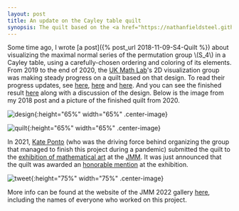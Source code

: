 ```yaml
---
layout: post
title: An update on the Cayley table quilt
synopsis: The quilt based on the <a href="https://nathanfieldsteel.github.io/2018/11/09/S4-Quilt.html">Cayley table for \(S_4\)</a> was awarded an honorable mention at the mathematical art exhibition at the 2022 JMM.<br><br><p><img src="http://nathanfieldsteel.github.io/public/tweet.png" alt="honorable mention tweet" height="80%" width="80%" class="center-image"/></p>
---
```


Some time ago, I wrote [a post]({% post_url 2018-11-09-S4-Quilt %}) about visualizing the maximal normal series of the permutation group \\(S_4\\) in a Cayley table, using a carefully-chosen ordering and coloring of its elements. From 2019 to the end of 2020, the [UK Math Lab](https://ukmathlab.blogspot.com/)'s 2D visualization group was making steady progress on a quilt based on that design. To read their progress updates, see [here](https://ukmathlab.blogspot.com/2020/05/progress-on-symmetric-group-quilt.html), [here](https://ukmathlab.blogspot.com/2020/07/more-progress-on-symmetric-group-quilt.html) and [here](https://ukmathlab.blogspot.com/2020/11/the-symmetric-group-quilt-is-almost-done.html). And you can see the finished result [here](https://ukmathlab.blogspot.com/2020/12/the-symmetric-group-quilt-is-done.html) along with a discussion of the design. Below is the image from my 2018 post and a picture of the finished quilt from 2020.

![design]({{site.url}}/public/cayley.png){:height="65%" width="65%" .center-image}

![quilt]({{site.url}}/public/S4Quilt.jpg){:height="65%" width="65%" .center-image}

In 2021, [Kate Ponto](https://www.ms.uky.edu/~kate/) (who was the driving force behind organizing the group that managed to finish this project during a pandemic) submitted the quilt to the [exhibition of mathematical art](http://gallery.bridgesmathart.org/exhibitions/2022-joint-mathematics-meetings) at the [JMM](https://jointmathematicsmeetings.org/jmm). It was just announced that the quilt was awarded an [honorable mention](https://twitter.com/JointMath/status/1512852856918970370) at the exhibition.

![tweet]({{site.url}}/public/tweet.png){:height="75%" width="75%" .center-image}

More info can be found at the website of the JMM 2022 gallery [here](http://gallery.bridgesmathart.org/exhibitions/2022-joint-mathematics-meetings/kponto), including the names of everyone who worked on this project.
